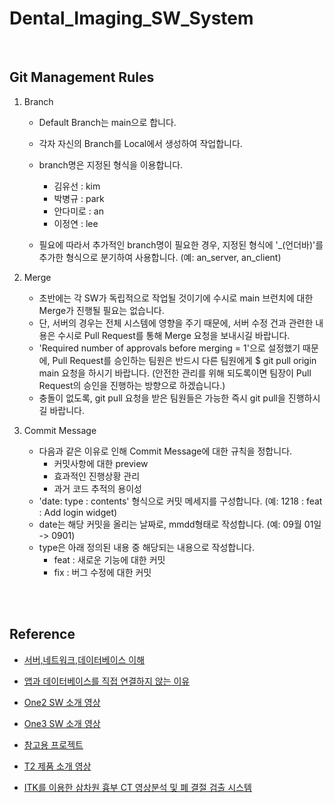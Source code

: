 # Dental_Imaging_SW_System

<br>

<h2>Git Management Rules</h2>

1. Branch

   - Default Branch는 main으로 합니다.

   - 각자 자신의 Branch를 Local에서 생성하여 작업합니다.
   - branch명은 지정된 형식을 이용합니다.
     - 김유선 : kim
     - 박병규 : park
     - 안다미로 : an
     - 이정연 : lee
   - 필요에 따라서 추가적인 branch명이 필요한 경우, 지정된 형식에 '_(언더바)'를 추가한 형식으로 분기하여 사용합니다. (예: an_server, an_client)

2. Merge

   - 초반에는 각 SW가 독립적으로 작업될 것이기에 수시로 main 브런치에 대한 Merge가 진행될 필요는 없습니다.
   - 단, 서버의 경우는 전체 시스템에 영향을 주기 때문에, 서버 수정 건과 관련한 내용은 수시로 Pull Request를 통해 Merge 요청을 보내시길 바랍니다.
   - 'Required number of approvals before merging = 1'으로 설정했기 때문에, Pull Request를 승인하는 팀원은 반드시 다른 팀원에게 $ git pull origin main 요청을 하시기 바랍니다. (안전한 관리를 위해 되도록이면 팀장이 Pull Request의 승인을 진행하는 방향으로 하겠습니다.)
   - 충돌이 없도록, git pull 요청을 받은 팀원들은 가능한 즉시 git pull을 진행하시길 바랍니다.

3. Commit Message

   - 다음과 같은 이유로 인해 Commit Message에 대한 규칙을 정합니다.
     - 커밋사항에 대한 preview
     - 효과적인 진행상황 관리
     - 과거 코드 추적의 용이성
   - 'date:  type :  contents' 형식으로 커밋 메세지를 구성합니다. (예: 1218 : feat : Add login widget)
   - date는 해당 커밋을 올리는 날짜로, mmdd형태로 작성합니다. (예: 09월 01일 -> 0901)
   - type은 아래 정의된 내용 중 해당되는 내용으로 작성합니다. 
     - feat : 새로운 기능에 대한 커밋
     - fix : 버그 수정에 대한 커밋



<br><br>


<h2>Reference</h2>

- [서버,네트워크,데이터베이스 이해](https://www.youtube.com/watch?v=Pc6n6HgWU5c&list=LL&index=2)
- [앱과 데이터베이스를 직접 연결하지 않는 이유](https://www.youtube.com/watch?v=L7yW9OWTNP8&list=LL&index=1)
- [One2 SW 소개 영상](https://www.youtube.com/watch?v=sUYMXA47qPI)

- [One3 SW 소개 영상](https://www.youtube.com/watch?v=x1visphKCKU&t=1s)
- [참고용 프로젝트](https://www.youtube.com/watch?v=etaVUq96QHs)
- [T2 제품 소개 영상](https://www.youtube.com/watch?v=oZkie866IMc)

- [ITK를 이용한 삼차원 흉부 CT 영상분석 및 폐 결절 검출 시스템](https://www.slideshare.net/choiwookjin/wj-choi-itk-lung-image-analysis-cad)
